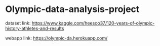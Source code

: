 # Olympic-data-analysis-project

dataset link: https://www.kaggle.com/heesoo37/120-years-of-olympic-history-athletes-and-results

webapp link: https://olympic-da.herokuapp.com/
